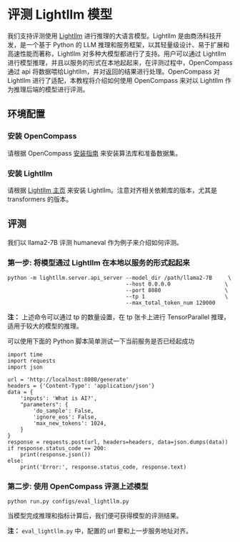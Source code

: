 # 评测 Lightllm 模型

我们支持评测使用 [Lightllm](https://github.com/ModelTC/lightllm) 进行推理的大语言模型。Lightllm 是由商汤科技开发，是一个基于 Python 的 LLM 推理和服务框架，以其轻量级设计、易于扩展和高速性能而著称，Lightllm 对多种大模型都进行了支持。用户可以通过 Lightllm 进行模型推理，并且以服务的形式在本地起起来，在评测过程中，OpenCompass 通过 api 将数据喂给Lightllm，并对返回的结果进行处理。OpenCompass 对 Lightllm 进行了适配，本教程将介绍如何使用 OpenCompass 来对以 Lightllm 作为推理后端的模型进行评测。

## 环境配置

### 安装 OpenCompass

请根据 OpenCompass [安装指南](https://opencompass.readthedocs.io/en/latest/get_started/installation.html) 来安装算法库和准备数据集。

### 安装 Lightllm

请根据 [Lightllm 主页](https://github.com/ModelTC/lightllm) 来安装 Lightllm。注意对齐相关依赖库的版本，尤其是 transformers 的版本。

## 评测

我们以 llama2-7B 评测 humaneval 作为例子来介绍如何评测。

### 第一步: 将模型通过 Lightllm 在本地以服务的形式起起来

```shell
python -m lightllm.server.api_server --model_dir /path/llama2-7B     \
                                     --host 0.0.0.0                 \
                                     --port 8080                    \
                                     --tp 1                         \
                                     --max_total_token_num 120000
```

**注：** 上述命令可以通过 tp 的数量设置，在 tp 张卡上进行 TensorParallel 推理，适用于较大的模型的推理。

可以使用下面的 Python 脚本简单测试一下当前服务是否已经起成功


```shell
import time
import requests
import json

url = 'http://localhost:8080/generate'
headers = {'Content-Type': 'application/json'}
data = {
    'inputs': 'What is AI?',
    "parameters": {
        'do_sample': False,
        'ignore_eos': False,
        'max_new_tokens': 1024,
    }
}
response = requests.post(url, headers=headers, data=json.dumps(data))
if response.status_code == 200:
    print(response.json())
else:
    print('Error:', response.status_code, response.text)
```

### 第二步: 使用 OpenCompass 评测上述模型

```shell
python run.py configs/eval_lightllm.py
```

当模型完成推理和指标计算后，我们便可获得模型的评测结果。

**注：** `eval_lightllm.py` 中，配置的 url 要和上一步服务地址对齐。
